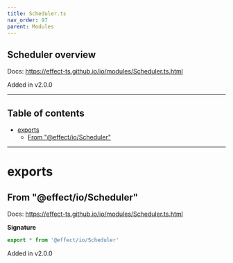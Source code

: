 ```yaml
---
title: Scheduler.ts
nav_order: 97
parent: Modules
---
```


## Scheduler overview

Docs: https://effect-ts.github.io/io/modules/Scheduler.ts.html

Added in v2.0.0

---

<h2 class="text-delta">Table of contents</h2>

- [exports](#exports)
  - [From "@effect/io/Scheduler"](#from-effectioscheduler)

---

# exports

## From "@effect/io/Scheduler"

Docs: https://effect-ts.github.io/io/modules/Scheduler.ts.html

**Signature**

```ts
export * from '@effect/io/Scheduler'
```

Added in v2.0.0
